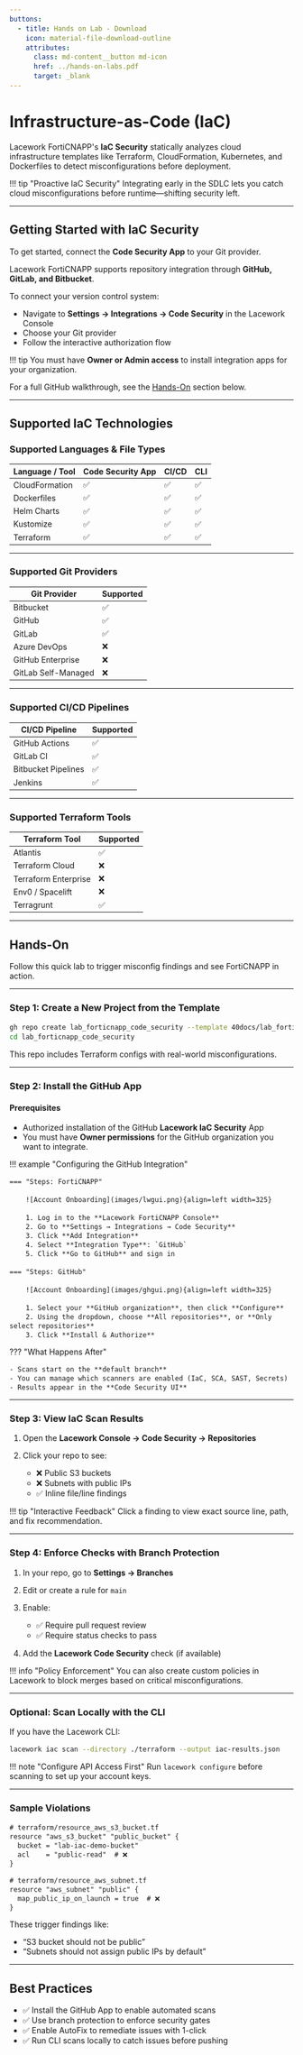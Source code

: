 ```yaml
---
buttons:
  - title: Hands on Lab - Download
    icon: material-file-download-outline
    attributes:
      class: md-content__button md-icon
      href: ../hands-on-labs.pdf
      target: _blank
---
```


# Infrastructure-as-Code (IaC)

Lacework FortiCNAPP's **IaC Security** statically analyzes cloud infrastructure templates like Terraform, CloudFormation, Kubernetes, and Dockerfiles to detect misconfigurations before deployment.

!!! tip "Proactive IaC Security"
    Integrating early in the SDLC lets you catch cloud misconfigurations before runtime—shifting security left.

---

## Getting Started with IaC Security

To get started, connect the **Code Security App** to your Git provider.

Lacework FortiCNAPP supports repository integration through **GitHub, GitLab, and Bitbucket**.

To connect your version control system:

- Navigate to **Settings → Integrations → Code Security** in the Lacework Console
- Choose your Git provider
- Follow the interactive authorization flow

!!! tip
    You must have **Owner or Admin access** to install integration apps for your organization.

For a full GitHub walkthrough, see the [Hands-On](#step-2-install-the-github-app) section below.

---

## Supported IaC Technologies

### Supported Languages & File Types

| **Language / Tool** | Code Security App | CI/CD | CLI |
| ------------------- | ----------------- | ----- | --- |
| CloudFormation      | ✅                 | ✅     | ✅   |
| Dockerfiles         | ✅                 | ✅     | ✅   |
| Helm Charts         | ✅                 | ✅     | ✅   |
| Kustomize           | ✅                 | ✅     | ✅   |
| Terraform           | ✅                 | ✅     | ✅   |

---

### Supported Git Providers

| Git Provider        | Supported |
| ------------------- | --------- |
| Bitbucket           | ✅         |
| GitHub              | ✅         |
| GitLab              | ✅         |
| Azure DevOps        | ❌         |
| GitHub Enterprise   | ❌         |
| GitLab Self-Managed | ❌         |

---

### Supported CI/CD Pipelines

| CI/CD Pipeline      | Supported |
| ------------------- | --------- |
| GitHub Actions      | ✅         |
| GitLab CI           | ✅         |
| Bitbucket Pipelines | ✅         |
| Jenkins             | ✅         |

---

### Supported Terraform Tools

| Terraform Tool       | Supported |
| -------------------- | --------- |
| Atlantis             | ✅         |
| Terraform Cloud      | ❌         |
| Terraform Enterprise | ❌         |
| Env0 / Spacelift     | ❌         |
| Terragrunt           | ✅         |

---

## Hands-On

Follow this quick lab to trigger misconfig findings and see FortiCNAPP in action.

---

### Step 1: Create a New Project from the Template

```bash
gh repo create lab_forticnapp_code_security --template 40docs/lab_forticnapp_code_security --public
cd lab_forticnapp_code_security
```

This repo includes Terraform configs with real-world misconfigurations.

---

### Step 2: Install the GitHub App

#### Prerequisites

- Authorized installation of the GitHub **Lacework IaC Security** App
- You must have **Owner permissions** for the GitHub organization you want to integrate.

!!! example "Configuring the GitHub Integration"

    === "Steps: FortiCNAPP"

        ![Account Onboarding](images/lwgui.png){align=left width=325}

        1. Log in to the **Lacework FortiCNAPP Console**
        2. Go to **Settings → Integrations → Code Security**
        3. Click **Add Integration**
        4. Select **Integration Type**: `GitHub`
        5. Click **Go to GitHub** and sign in

    === "Steps: GitHub"

        ![Account Onboarding](images/ghgui.png){align=left width=325}

        1. Select your **GitHub organization**, then click **Configure**
        2. Using the dropdown, choose **All repositories**, or **Only select repositories**
        3. Click **Install & Authorize**

??? "What Happens After"

    - Scans start on the **default branch**
    - You can manage which scanners are enabled (IaC, SCA, SAST, Secrets)
    - Results appear in the **Code Security UI**

---

### Step 3: View IaC Scan Results

1. Open the **Lacework Console → Code Security → Repositories**
2. Click your repo to see:

   * ❌ Public S3 buckets
   * ❌ Subnets with public IPs
   * ✅ Inline file/line findings

!!! tip "Interactive Feedback"
    Click a finding to view exact source line, path, and fix recommendation.

---

### Step 4: Enforce Checks with Branch Protection

1. In your repo, go to **Settings → Branches**
2. Edit or create a rule for `main`
3. Enable:

   * ✅ Require pull request review
   * ✅ Require status checks to pass
4. Add the **Lacework Code Security** check (if available)

!!! info "Policy Enforcement"
    You can also create custom policies in Lacework to block merges based on critical misconfigurations.

---

### Optional: Scan Locally with the CLI

If you have the Lacework CLI:

```bash
lacework iac scan --directory ./terraform --output iac-results.json
```

!!! note "Configure API Access First"
    Run `lacework configure` before scanning to set up your account keys.

---

### Sample Violations

```hcl
# terraform/resource_aws_s3_bucket.tf
resource "aws_s3_bucket" "public_bucket" {
  bucket = "lab-iac-demo-bucket"
  acl    = "public-read"  # ❌
}
```

```hcl
# terraform/resource_aws_subnet.tf
resource "aws_subnet" "public" {
  map_public_ip_on_launch = true  # ❌
}
```

These trigger findings like:

* “S3 bucket should not be public”
* “Subnets should not assign public IPs by default”

---

## Best Practices

* ✅ Install the GitHub App to enable automated scans
* ✅ Use branch protection to enforce security gates
* ✅ Enable AutoFix to remediate issues with 1-click
* ✅ Run CLI scans locally to catch issues before pushing
